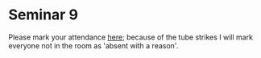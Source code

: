# Seminar 9 

Please mark your attendance [here](https://forms.office.com/Pages/ResponsePage.aspx?id=_epnVXfnpUKRu5RA_UO4k2iqStX41KNDpkUzhjwCGeNUQURXQ05WUUJXSUVSNU1PMjhXU0pFWDFKNy4u); because of the tube strikes I will mark everyone not in the room as 'absent with a reason'. 
